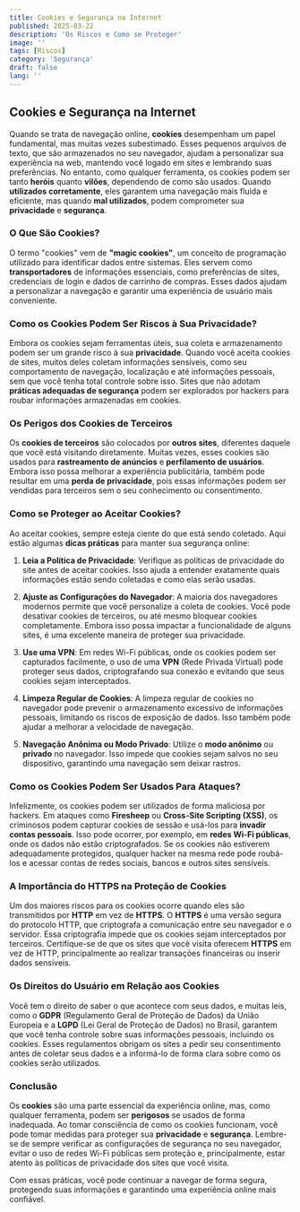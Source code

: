 ```yaml
---
title: Cookies e Segurança na Internet
published: 2025-03-22
description: 'Os Riscos e Como se Proteger'
image: ''
tags: [Riscos]
category: 'Segurança'
draft: false 
lang: ''
---
```

## Cookies e Segurança na Internet

Quando se trata de navegação online, **cookies** desempenham um papel fundamental, mas muitas vezes subestimado. Esses pequenos arquivos de texto, que são armazenados no seu navegador, ajudam a personalizar sua experiência na web, mantendo você logado em sites e lembrando suas preferências. No entanto, como qualquer ferramenta, os cookies podem ser tanto **heróis** quanto **vilões**, dependendo de como são usados. Quando **utilizados corretamente**, eles garantem uma navegação mais fluida e eficiente, mas quando **mal utilizados**, podem comprometer sua **privacidade** e **segurança**.

### O Que São Cookies?

O termo "cookies" vem de **"magic cookies"**, um conceito de programação utilizado para identificar dados entre sistemas. Eles servem como **transportadores** de informações essenciais, como preferências de sites, credenciais de login e dados de carrinho de compras. Esses dados ajudam a personalizar a navegação e garantir uma experiência de usuário mais conveniente.

### Como os Cookies Podem Ser Riscos à Sua Privacidade?

Embora os cookies sejam ferramentas úteis, sua coleta e armazenamento podem ser um grande risco à sua **privacidade**. Quando você aceita cookies de sites, muitos deles coletam informações sensíveis, como seu comportamento de navegação, localização e até informações pessoais, sem que você tenha total controle sobre isso. Sites que não adotam **práticas adequadas de segurança** podem ser explorados por hackers para roubar informações armazenadas em cookies.

### Os Perigos dos Cookies de Terceiros

Os **cookies de terceiros** são colocados por **outros sites**, diferentes daquele que você está visitando diretamente. Muitas vezes, esses cookies são usados para **rastreamento de anúncios** e **perfilamento de usuários**. Embora isso possa melhorar a experiência publicitária, também pode resultar em uma **perda de privacidade**, pois essas informações podem ser vendidas para terceiros sem o seu conhecimento ou consentimento.

### Como se Proteger ao Aceitar Cookies?

Ao aceitar cookies, sempre esteja ciente do que está sendo coletado. Aqui estão algumas **dicas práticas** para manter sua segurança online:

1. **Leia a Política de Privacidade**: Verifique as políticas de privacidade do site antes de aceitar cookies. Isso ajuda a entender exatamente quais informações estão sendo coletadas e como elas serão usadas.
   
2. **Ajuste as Configurações do Navegador**: A maioria dos navegadores modernos permite que você personalize a coleta de cookies. Você pode desativar cookies de terceiros, ou até mesmo bloquear cookies completamente. Embora isso possa impactar a funcionalidade de alguns sites, é uma excelente maneira de proteger sua privacidade.

3. **Use uma VPN**: Em redes Wi-Fi públicas, onde os cookies podem ser capturados facilmente, o uso de uma **VPN** (Rede Privada Virtual) pode proteger seus dados, criptografando sua conexão e evitando que seus cookies sejam interceptados.

4. **Limpeza Regular de Cookies**: A limpeza regular de cookies no navegador pode prevenir o armazenamento excessivo de informações pessoais, limitando os riscos de exposição de dados. Isso também pode ajudar a melhorar a velocidade de navegação.

5. **Navegação Anônima ou Modo Privado**: Utilize o **modo anônimo** ou **privado** no navegador. Isso impede que cookies sejam salvos no seu dispositivo, garantindo uma navegação sem deixar rastros.

### Como os Cookies Podem Ser Usados Para Ataques?

Infelizmente, os cookies podem ser utilizados de forma maliciosa por hackers. Em ataques como **Firesheep** ou **Cross-Site Scripting (XSS)**, os criminosos podem capturar cookies de sessão e usá-los para **invadir contas pessoais**. Isso pode ocorrer, por exemplo, em **redes Wi-Fi públicas**, onde os dados não estão criptografados. Se os cookies não estiverem adequadamente protegidos, qualquer hacker na mesma rede pode roubá-los e acessar contas de redes sociais, bancos e outros sites sensíveis.

### A Importância do HTTPS na Proteção de Cookies

Um dos maiores riscos para os cookies ocorre quando eles são transmitidos por **HTTP** em vez de **HTTPS**. O **HTTPS** é uma versão segura do protocolo HTTP, que criptografa a comunicação entre seu navegador e o servidor. Essa criptografia impede que os cookies sejam interceptados por terceiros. Certifique-se de que os sites que você visita oferecem **HTTPS** em vez de HTTP, principalmente ao realizar transações financeiras ou inserir dados sensíveis.

### Os Direitos do Usuário em Relação aos Cookies

Você tem o direito de saber o que acontece com seus dados, e muitas leis, como o **GDPR** (Regulamento Geral de Proteção de Dados) da União Europeia e a **LGPD** (Lei Geral de Proteção de Dados) no Brasil, garantem que você tenha controle sobre suas informações pessoais, incluindo os cookies. Esses regulamentos obrigam os sites a pedir seu consentimento antes de coletar seus dados e a informá-lo de forma clara sobre como os cookies serão utilizados.

### Conclusão

Os **cookies** são uma parte essencial da experiência online, mas, como qualquer ferramenta, podem ser **perigosos** se usados de forma inadequada. Ao tomar consciência de como os cookies funcionam, você pode tomar medidas para proteger sua **privacidade** e **segurança**. Lembre-se de sempre verificar as configurações de segurança no seu navegador, evitar o uso de redes Wi-Fi públicas sem proteção e, principalmente, estar atento às políticas de privacidade dos sites que você visita.

Com essas práticas, você pode continuar a navegar de forma segura, protegendo suas informações e garantindo uma experiência online mais confiável.

